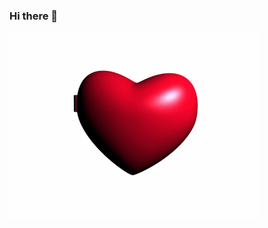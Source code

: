 ### Hi there 👋

<p align="left">
  <img width="400" height="300" src="./assets/bartozs_locket.gif" />
</p>
